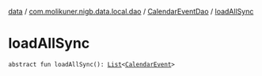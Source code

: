 [data](../../index.md) / [com.molikuner.nigb.data.local.dao](../index.md) / [CalendarEventDao](index.md) / [loadAllSync](./load-all-sync.md)

# loadAllSync

`abstract fun loadAllSync(): `[`List`](https://kotlinlang.org/api/latest/jvm/stdlib/kotlin.collections/-list/index.html)`<`[`CalendarEvent`](../../com.molikuner.nigb.data.types/-calendar-event/index.md)`>`